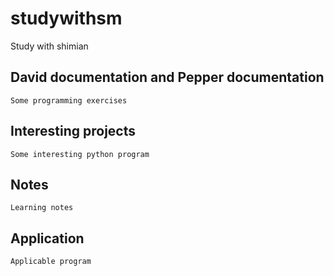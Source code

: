 # studywithsm
Study with shimian

## David documentation and Pepper documentation
    Some programming exercises

## Interesting projects
    Some interesting python program

## Notes
    Learning notes

## Application
    Applicable program
